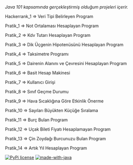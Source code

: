*Java 101 kapsamında gerçekleştirmiş olduğum projeleri içerir.*

Hackerrank_1 => Veri Tipi Belirleyen Program

Pratik_1 => Not Ortalaması Hesaplayan Program

Pratik_2 => Kdv Tutarı Hesaplayan Program

Pratik_3 => Dik Üçgenin Hipotenüsünü Hesaplayan Program

Pratik_4 => Taksimetre Programı

Pratik_5 => Dairenin Alanını ve Çevresini Hesaplayan Program

Pratik_6 => Basit Hesap Makinesi

Pratik_7 => Kullanıcı Girişi

Pratik_8 => Sınıf Geçme Durumu

Pratik_9 => Hava Sıcaklığına Göre Etkinlik Önerme

Pratik_10 => Sayıları Büyükten Küçüğe Sıralama

Pratik_11 => Burç Bulan Program

Pratik_12 => Uçak Bileti Fiyatı Hesaplamayan Program

Pratik_13 => Çin Zoydağı Burcunuzu Bulan Program

Pratik_14 => Artık Yıl Hesaplayan Program

[![PyPi license](https://badgen.net/pypi/license/pip/)](https://pypi.com/project/pip/)
[![made-with-java](https://img.shields.io/badge/Made%20with-Java-1f425f.svg)](https://www.java.com)




